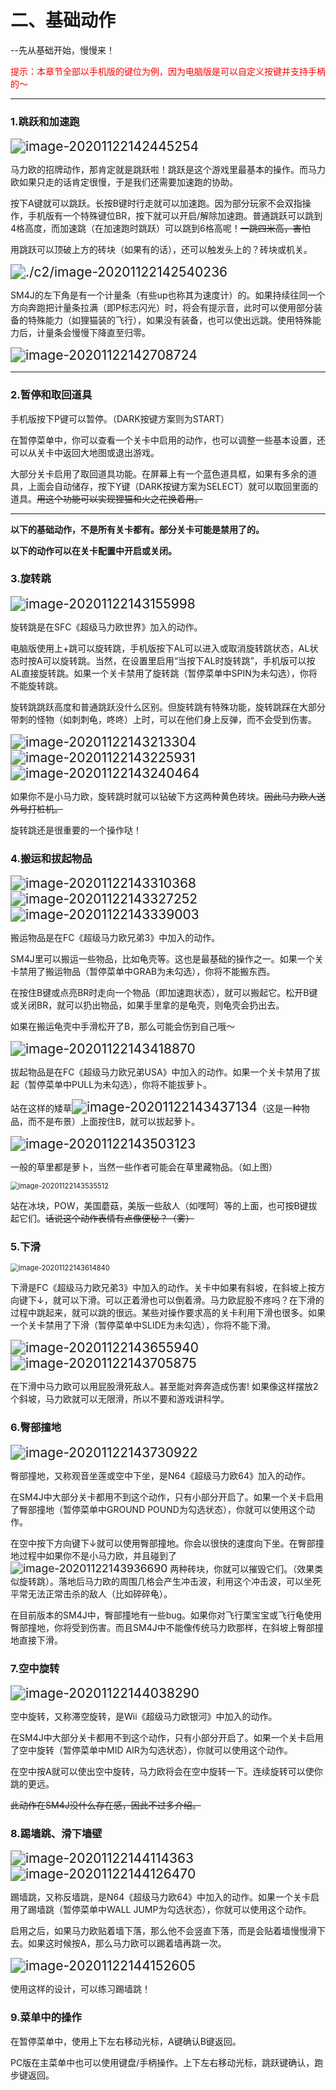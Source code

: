 # 二、基础动作

--先从基础开始，慢慢来！

<font color=#FF0000 face="黑体">  提示：本章节全部以手机版的键位为例，因为电脑版是可以自定义按键并支持手柄的～ </font>  

------

### 1.跳跃和加速跑

<img src="./c2/image-20201122142445254.png" alt="image-20201122142445254" style="zoom:150%;" />

马力欧的招牌动作，那肯定就是跳跃啦！跳跃是这个游戏里最基本的操作。而马力欧如果只走的话肯定很慢，于是我们还需要加速跑的协助。

按下A键就可以跳跃。长按B键时行走就可以加速跑。因为部分玩家不会双指操作，手机版有一个特殊键位BR，按下就可以开启/解除加速跑。普通跳跃可以跳到4格高度，而加速跳（在加速跑时跳跃）可以跳到6格高呢！~~一跳四米高，害怕~~

用跳跃可以顶破上方的砖块（如果有的话），还可以触发头上的？砖块或机关。

<img src="./c2/image-20201122142540236.png" alt="./c2/image-20201122142540236"   style="zoom: 150%;"/>

SM4J的左下角是有一个计量条（有些up也称其为速度计）的。如果持续往同一个方向奔跑把计量条拉满（即P标志闪光）时，将会有提示音，此时可以使用部分装备的特殊能力（如狸猫装的飞行），如果没有装备，也可以使出远跳。使用特殊能力后，计量条会慢慢下降直至归零。

<img src="./c2/image-20201122142708724.png" alt="image-20201122142708724" style="zoom: 150%;" />

------

### 2.暂停和取回道具

手机版按下P键可以暂停。（DARK按键方案则为START）

在暂停菜单中，你可以查看一个关卡中启用的动作，也可以调整一些基本设置，还可以从关卡中返回大地图或退出游戏。

大部分关卡启用了取回道具功能。在屏幕上有一个蓝色道具框，如果有多余的道具，上面会自动储存，按下Y键（DARK按键方案为SELECT）就可以取回里面的道具。~~用这个功能可以实现狸猫和火之花换着用。~~

------

**以下的基础动作，不是所有关卡都有。部分关卡可能是禁用了的。**

**以下的动作可以在关卡配置中开启或关闭。**

### 3.旋转跳

<img src="./c2/image-20201122143155998.png" alt="image-20201122143155998" style="zoom:150%;" />

旋转跳是在SFC《超级马力欧世界》加入的动作。

电脑版使用上+跳可以旋转跳，手机版按下AL可以进入或取消旋转跳状态，AL状态时按A可以旋转跳。当然，在设置里启用“当按下AL时旋转跳”，手机版可以按AL直接旋转跳。如果一个关卡禁用了旋转跳（暂停菜单中SPIN为未勾选），你将不能旋转跳。

旋转跳跳跃高度和普通跳跃没什么区别。但旋转跳有特殊功能，旋转跳踩在大部分带刺的怪物（如刺刺龟，咚咚）上时，可以在他们身上反弹，而不会受到伤害。

<img src="./c2/image-20201122143213304.png" alt="image-20201122143213304" style="zoom:150%;" /><img src="./c2/image-20201122143225931.png" alt="image-20201122143225931" style="zoom:150%;" /><img src="./c2/image-20201122143240464.png" alt="image-20201122143240464" style="zoom:150%;" />

如果你不是小马力欧，旋转跳时就可以钻破下方这两种黄色砖块。~~因此马力欧人送外号打桩机。~~

旋转跳还是很重要的一个操作哒！

### 4.搬运和拔起物品

<img src="./c2/image-20201122143310368.png" alt="image-20201122143310368" style="zoom:150%;" /><img src="./c2/image-20201122143327252.png" alt="image-20201122143327252" style="zoom:150%;" /><img src="./c2/image-20201122143339003.png" alt="image-20201122143339003" style="zoom:150%;" />

搬运物品是在FC《超级马力欧兄弟3》中加入的动作。

SM4J里可以搬运一些物品，比如龟壳等。这也是最基础的操作之一。如果一个关卡禁用了搬运物品（暂停菜单中GRAB为未勾选），你将不能搬东西。

在按住B键或点亮BR时走向一个物品（即加速跑状态），就可以搬起它。松开B键或关闭BR，就可以扔出物品，如果手里拿的是龟壳，则龟壳会扔出去。

如果在搬运龟壳中手滑松开了B，那么可能会伤到自己哦～

<img src="./c2/image-20201122143418870.png" alt="image-20201122143418870" style="zoom:150%;" />

拔起物品是在FC《超级马力欧兄弟USA》中加入的动作。如果一个关卡禁用了拔起（暂停菜单中PULL为未勾选），你将不能拔萝卜。

站在这样的矮草<img src="./c2/image-20201122143437134.png" alt="image-20201122143437134" style="zoom:150%;" />（这是一种物品，而不是布景）上面按住B，就可以拔起萝卜。

<img src="./c2/image-20201122143503123.png" alt="image-20201122143503123" style="zoom:150%;" />

一般的草里都是萝卜，当然一些作者可能会在草里藏物品。（如上图）

<img src="./c2/image-20201122143535512.png" alt="image-20201122143535512" style="zoom:80%;" />

站在冰块，POW，美国蘑菇，美版一些敌人（如嘿呵）等的上面，也可按B键拔起它们。~~话说这个动作表情有点像便秘？（雾）~~

### 5.下滑

<img src="./c2/image-20201122143614840.png" alt="image-20201122143614840" style="zoom:80%;" />

下滑是FC《超级马力欧兄弟3》中加入的动作。关卡中如果有斜坡，在斜坡上按方向键下↓，就可以下滑。可以正着滑也可以倒着滑。马力欧屁股不疼吗？在下滑的过程中跳起来，就可以跳的很远。某些对操作要求高的关卡利用下滑也很多。如果一个关卡禁用了下滑（暂停菜单中SLIDE为未勾选），你将不能下滑。

<img src="./c2/image-20201122143655940.png" alt="image-20201122143655940" style="zoom:150%;" /><img src="./c2/image-20201122143705875.png" alt="image-20201122143705875" style="zoom:150%;" />

在下滑中马力欧可以用屁股滑死敌人。甚至能对奔奔造成伤害! 如果像这样摆放2个斜坡，马力欧就可以无限滑，所以不要和游戏讲科学。

### 6.臀部撞地

<img src="./c2/image-20201122143730922.png" alt="image-20201122143730922" style="zoom:150%;" />

臀部撞地，又称观音坐莲或空中下坐，是N64《超级马力欧64》加入的动作。

在SM4J中大部分关卡都用不到这个动作，只有小部分开启了。如果一个关卡启用了臀部撞地（暂停菜单中GROUND POUND为勾选状态），你就可以使用这个动作。

在空中按下方向键下↓就可以使用臀部撞地。你会以很快的速度向下坐。在臀部撞地过程中如果你不是小马力欧，并且碰到了<img src="./c2/image-20201122143936690.png" alt="image-20201122143936690" style="zoom:125%;" /> 两种砖块，你就可以摧毁它们。（效果类似旋转跳）。落地后马力欧的周围几格会产生冲击波，利用这个冲击波，可以坐死平常无法正常击杀的敌人（比如碎碎龟）。

在目前版本的SM4J中，臀部撞地有一些bug。如果你对飞行栗宝宝或飞行龟使用臀部撞地，你将受到伤害。而且SM4J中不能像传统马力欧那样，在斜坡上臀部撞地直接下滑。

### 7.空中旋转

<img src="./c2/image-20201122144038290.png" alt="image-20201122144038290" style="zoom:150%;" />

空中旋转，又称滞空旋转，是Wii《超级马力欧银河》中加入的动作。

在SM4J中大部分关卡都用不到这个动作，只有小部分开启了。如果一个关卡启用了空中旋转（暂停菜单中MID AIR为勾选状态），你就可以使用这个动作。

在空中按A就可以使出空中旋转，马力欧将会在空中旋转一下。连续旋转可以使你跳的更远。

~~此动作在SM4J没什么存在感，因此不过多介绍。~~

### 8.踢墙跳、滑下墙壁

<img src="./c2/image-20201122144114363.png" alt="image-20201122144114363" style="zoom:150%;" /><img src="./c2/image-20201122144126470.png" alt="image-20201122144126470" style="zoom:150%;" />

踢墙跳，又称反墙跳，是N64《超级马力欧64》中加入的动作。如果一个关卡启用了踢墙跳（暂停菜单中WALL JUMP为勾选状态），你就可以使用这个动作。

启用之后，如果马力欧贴着墙下落，那么他不会竖直下落，而是会贴着墙慢慢滑下去。如果这时候按A，那么马力欧可以踢着墙再跳一次。

<img src="./c2/image-20201122144152605.png" alt="image-20201122144152605" style="zoom:150%;" />

使用这样的设计，可以练习踢墙跳！

### 9.菜单中的操作

在暂停菜单中，使用上下左右移动光标，A键确认B键返回。

PC版在主菜单中也可以使用键盘/手柄操作。上下左右移动光标，跳跃键确认，跑步键返回。